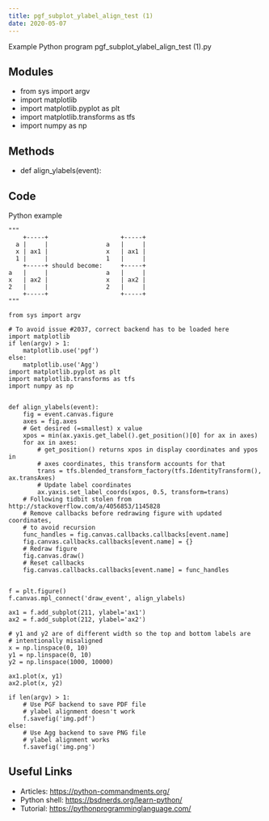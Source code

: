 ```yaml
---
title: pgf_subplot_ylabel_align_test (1)
date: 2020-05-07
---
```

Example Python program pgf_subplot_ylabel_align_test (1).py

## Modules

* from sys import argv
* import matplotlib
* import matplotlib.pyplot as plt
* import matplotlib.transforms as tfs
* import numpy as np

## Methods

* def align_ylabels(event):

## Code

Python example

    """
        +-----+                    +-----+
      a |     |                a   |     |
      x | ax1 |                x   | ax1 |
      1 |     |                1   |     |
        +-----+ should become:     +-----+
    a   |     |                a   |     |
    x   | ax2 |                x   | ax2 |
    2   |     |                2   |     |
        +-----+                    +-----+
    """
    
    from sys import argv
    
    # To avoid issue #2037, correct backend has to be loaded here
    import matplotlib
    if len(argv) > 1:
        matplotlib.use('pgf')
    else:
        matplotlib.use('Agg')
    import matplotlib.pyplot as plt
    import matplotlib.transforms as tfs
    import numpy as np
    
    
    def align_ylabels(event):
        fig = event.canvas.figure
        axes = fig.axes
        # Get desired (=smallest) x value
        xpos = min(ax.yaxis.get_label().get_position()[0] for ax in axes)
        for ax in axes:
            # get_position() returns xpos in display coordinates and ypos in
            # axes coordinates, this transform accounts for that
            trans = tfs.blended_transform_factory(tfs.IdentityTransform(), ax.transAxes)
            # Update label coordinates
            ax.yaxis.set_label_coords(xpos, 0.5, transform=trans)
        # Following tidbit stolen from http://stackoverflow.com/a/4056853/1145828
        # Remove callbacks before redrawing figure with updated coordinates,
        # to avoid recursion
        func_handles = fig.canvas.callbacks.callbacks[event.name]
        fig.canvas.callbacks.callbacks[event.name] = {}
        # Redraw figure
        fig.canvas.draw()
        # Reset callbacks
        fig.canvas.callbacks.callbacks[event.name] = func_handles
    
    
    f = plt.figure()
    f.canvas.mpl_connect('draw_event', align_ylabels)
    
    ax1 = f.add_subplot(211, ylabel='ax1')
    ax2 = f.add_subplot(212, ylabel='ax2')
    
    # y1 and y2 are of different width so the top and bottom labels are
    # intentionally misaligned
    x = np.linspace(0, 10)
    y1 = np.linspace(0, 10)
    y2 = np.linspace(1000, 10000)
    
    ax1.plot(x, y1)
    ax2.plot(x, y2)
    
    if len(argv) > 1:
        # Use PGF backend to save PDF file
        # ylabel alignment doesn't work
        f.savefig('img.pdf')
    else:
        # Use Agg backend to save PNG file
        # ylabel alignment works
        f.savefig('img.png')
    

## Useful Links

- Articles: https://python-commandments.org/
- Python shell: https://bsdnerds.org/learn-python/
- Tutorial: https://pythonprogramminglanguage.com/
